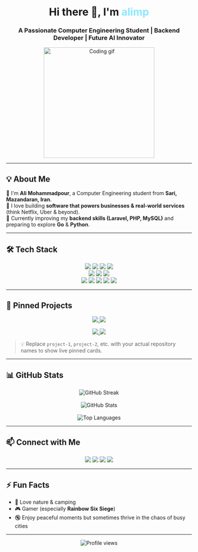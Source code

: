 <!-- HEADER -->
<h1 align="center">Hi there 👋, I'm <span style="color:#8be9fd;">alimp</span> </h1>
<h3 align="center">A Passionate Computer Engineering Student | Backend Developer | Future AI Innovator</h3>

<p align="center">
  <img src="https://media.giphy.com/media/L8K62iTDkzGX6/giphy.gif" width="300" alt="Coding gif">
</p>

---

## 💡 About Me

🌱 I'm **Ali Mohammadpour**, a Computer Engineering student from **Sari, Mazandaran, Iran**.  
🚀 I love building **software that powers businesses & real-world services** (think Netflix, Uber & beyond).  
🎯 Currently improving my **backend skills (Laravel, PHP, MySQL)** and preparing to explore **Go** & **Python**.  

---

## 🛠 Tech Stack

<p align="center">
  <!-- Frontend -->
  <img src="https://img.shields.io/badge/HTML5-E34F26?style=for-the-badge&logo=html5&logoColor=white"/>
  <img src="https://img.shields.io/badge/CSS3-1572B6?style=for-the-badge&logo=css3&logoColor=white"/>
  <img src="https://img.shields.io/badge/JavaScript-F7DF1E?style=for-the-badge&logo=javascript&logoColor=black"/>
  <img src="https://img.shields.io/badge/React-20232A?style=for-the-badge&logo=react&logoColor=61DAFB"/>
  <br>
  <!-- Backend -->
  <img src="https://img.shields.io/badge/PHP-777BB4?style=for-the-badge&logo=php&logoColor=white"/>
  <img src="https://img.shields.io/badge/Laravel-FF2D20?style=for-the-badge&logo=laravel&logoColor=white"/>
  <img src="https://img.shields.io/badge/MySQL-005C84?style=for-the-badge&logo=mysql&logoColor=white"/>
  <br>
  <!-- Other -->
  <img src="https://img.shields.io/badge/C-00599C?style=for-the-badge&logo=c&logoColor=white"/>
  <img src="https://img.shields.io/badge/C++-00599C?style=for-the-badge&logo=cplusplus&logoColor=white"/>
  <img src="https://img.shields.io/badge/Java-ED8B00?style=for-the-badge&logo=java&logoColor=white"/>
  <img src="https://img.shields.io/badge/Go-00ADD8?style=for-the-badge&logo=go&logoColor=white"/>
  <img src="https://img.shields.io/badge/Python-3776AB?style=for-the-badge&logo=python&logoColor=white"/>
</p>

---

## 📌 Pinned Projects

<p align="center">
  <a href="https://github.com/alimp/project-1">
    <img src="https://github-readme-stats.vercel.app/api/pin/?username=alimp&repo=project-1&theme=tokyonight" />
  </a>
  <a href="https://github.com/alimp/project-2">
    <img src="https://github-readme-stats.vercel.app/api/pin/?username=alimp&repo=project-2&theme=tokyonight" />
  </a>
</p>

<p align="center">
  <a href="https://github.com/alimp/project-3">
    <img src="https://github-readme-stats.vercel.app/api/pin/?username=alimp&repo=project-3&theme=tokyonight" />
  </a>
  <a href="https://github.com/alimp/project-4">
    <img src="https://github-readme-stats.vercel.app/api/pin/?username=alimp&repo=project-4&theme=tokyonight" />
  </a>
</p>

> 💡 Replace `project-1`, `project-2`, etc. with your actual repository names to show live pinned cards.

---

## 📊 GitHub Stats

<p align="center">
  <img src="https://streak-stats.demolab.com?user=alimp&theme=tokyonight&hide_border=true" alt="GitHub Streak"/>
  <br><br>
  <img src="https://github-readme-stats.vercel.app/api?username=alimp&show_icons=true&theme=tokyonight&hide_border=true" alt="GitHub Stats"/>
  <br><br>
  <img src="https://github-readme-stats.vercel.app/api/top-langs/?username=alimp&layout=compact&theme=tokyonight&hide_border=true" alt="Top Languages"/>
</p>

---

## 📫 Connect with Me

<p align="center">
  <a href="https://linkedin.com/in/your-link"><img src="https://img.shields.io/badge/LinkedIn-0077B5?style=for-the-badge&logo=linkedin&logoColor=white"/></a>
  <a href="https://twitter.com/your-handle"><img src="https://img.shields.io/badge/Twitter-1DA1F2?style=for-the-badge&logo=twitter&logoColor=white"/></a>
  <a href="https://yourwebsite.com"><img src="https://img.shields.io/badge/Portfolio-000000?style=for-the-badge&logo=About.me&logoColor=white"/></a>
  <a href="mailto:your@email.com"><img src="https://img.shields.io/badge/Email-D14836?style=for-the-badge&logo=gmail&logoColor=white"/></a>
</p>

---

## ⚡ Fun Facts
- 🌲 Love nature & camping  
- 🎮 Gamer (especially **Rainbow Six Siege**)  
- 🔇 Enjoy peaceful moments but sometimes thrive in the chaos of busy cities  

---

<p align="center">
  <img src="https://komarev.com/ghpvc/?username=alimp&color=blueviolet&style=for-the-badge" alt="Profile views"/>
</p>
